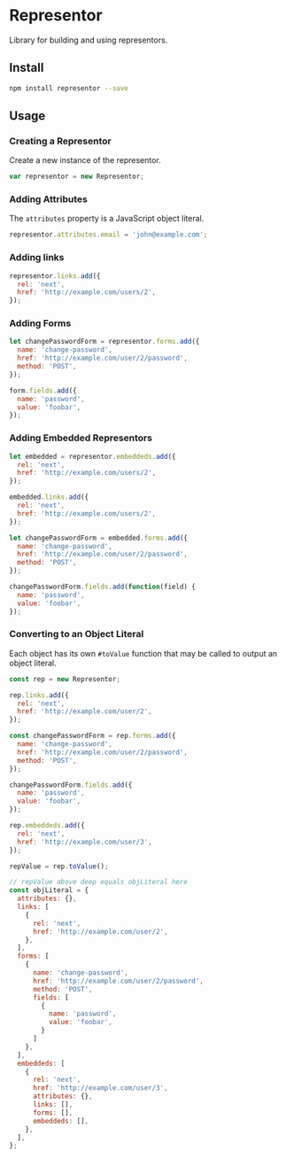 # Representor

Library for building and using representors.

## Install

```sh
npm install representor --save
```

## Usage

### Creating a Representor

Create a new instance of the representor.

```javascript
var representor = new Representor;
```

### Adding Attributes

The `attributes` property is a JavaScript object literal.

```javascript
representor.attributes.email = 'john@example.com';
```

### Adding links

```javascript
representor.links.add({
  rel: 'next',
  href: 'http://example.com/users/2',
});
```

### Adding Forms

```javascript
let changePasswordForm = representor.forms.add({
  name: 'change-password',
  href: 'http://example.com/user/2/password',
  method: 'POST',
});

form.fields.add({
  name: 'password',
  value: 'foobar',
});
```

### Adding Embedded Representors

```javascript
let embedded = representor.embeddeds.add({
  rel: 'next',
  href: 'http://example.com/users/2',
});

embedded.links.add({
  rel: 'next',
  href: 'http://example.com/users/2',
});

let changePasswordForm = embedded.forms.add({
  name: 'change-password',
  href: 'http://example.com/user/2/password',
  method: 'POST',
});

changePasswordForm.fields.add(function(field) {
  name: 'password',
  value: 'foobar',
});
```

### Converting to an Object Literal

Each object has its own `#toValue` function that may be called to output an object literal.

```js
const rep = new Representor;

rep.links.add({
  rel: 'next',
  href: 'http://example.com/user/2',
});

const changePasswordForm = rep.forms.add({
  name: 'change-password',
  href: 'http://example.com/user/2/password',
  method: 'POST',
});

changePasswordForm.fields.add({
  name: 'password',
  value: 'foobar',
});

rep.embeddeds.add({
  rel: 'next',
  href: 'http://example.com/user/3',
});

repValue = rep.toValue();

// repValue above deep equals objLiteral here
const objLiteral = {
  attributes: {},
  links: [
    {
      rel: 'next',
      href: 'http://example.com/user/2',
    },
  ],
  forms: [
    {
      name: 'change-password',
      href: 'http://example.com/user/2/password',
      method: 'POST',
      fields: [
        {
          name: 'password',
          value: 'foobar',
        }
      ]
    },
  ],
  embeddeds: [
    {
      rel: 'next',
      href: 'http://example.com/user/3',
      attributes: {},
      links: [],
      forms: [],
      embeddeds: [],
    },
  ],
};
```
